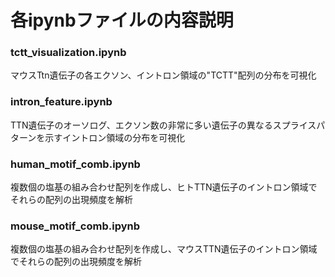 # 各ipynbファイルの内容説明

### tctt_visualization.ipynb
マウスTtn遺伝子の各エクソン、イントロン領域の"TCTT"配列の分布を可視化

### intron_feature.ipynb
TTN遺伝子のオーソログ、エクソン数の非常に多い遺伝子の異なるスプライスパターンを示すイントロン領域の分布を可視化

### human_motif_comb.ipynb
複数個の塩基の組み合わせ配列を作成し、ヒトTTN遺伝子のイントロン領域でそれらの配列の出現頻度を解析

### mouse_motif_comb.ipynb
複数個の塩基の組み合わせ配列を作成し、マウスTTN遺伝子のイントロン領域でそれらの配列の出現頻度を解析
